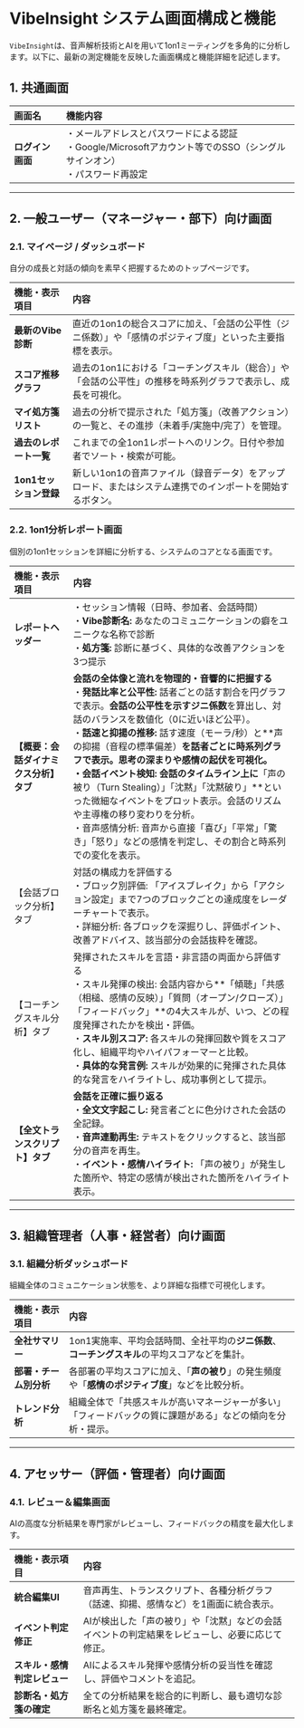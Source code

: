 # VibeInsight システム画面構成と機能

`VibeInsight`は、音声解析技術とAIを用いて1on1ミーティングを多角的に分析します。以下に、最新の測定機能を反映した画面構成と機能詳細を記述します。

## 1. 共通画面

| 画面名 | 機能内容 |
| :--- | :--- |
| **ログイン画面** | ・メールアドレスとパスワードによる認証<br>・Google/Microsoftアカウント等でのSSO（シングルサインオン）<br>・パスワード再設定 |

-----

## 2. 一般ユーザー（マネージャー・部下）向け画面

### 2.1. マイページ / ダッシュボード

自分の成長と対話の傾向を素早く把握するためのトップページです。

| 機能・表示項目 | 内容 |
| :--- | :--- |
| **最新のVibe診断** | 直近の1on1の総合スコアに加え、「会話の公平性（ジニ係数）」や「感情のポジティブ度」といった主要指標を表示。 |
| **スコア推移グラフ** | 過去の1on1における「コーチングスキル（総合）」や「会話の公平性」の推移を時系列グラフで表示し、成長を可視化。 |
| **マイ処方箋リスト** | 過去の分析で提示された「処方箋」（改善アクション）の一覧と、その進捗（未着手/実施中/完了）を管理。 |
| **過去のレポート一覧** | これまでの全1on1レポートへのリンク。日付や参加者でソート・検索が可能。 |
| **1on1セッション登録** | 新しい1on1の音声ファイル（録音データ）をアップロード、またはシステム連携でのインポートを開始するボタン。 |

### 2.2. 1on1分析レポート画面

個別の1on1セッションを詳細に分析する、システムのコアとなる画面です。

| 機能・表示項目 | 内容 |
| :--- | :--- |
| **レポートヘッダー** | ・セッション情報（日時、参加者、会話時間）<br>・**Vibe診断名:** あなたのコミュニケーションの癖をユニークな名称で診断<br>・**処方箋:** 診断に基づく、具体的な改善アクションを3つ提示 |
| **【概要：会話ダイナミクス分析】タブ** | **会話の全体像と流れを物理的・音響的に把握する**<br>・**発話比率と公平性:** 話者ごとの話す割合を円グラフで表示。**会話の公平性を示すジニ係数**を算出し、対話のバランスを数値化（0に近いほど公平）。<br>・**話速と抑揚の推移:** 話す速度（モーラ/秒）と**声の抑揚（音程の標準偏差）**を話者ごとに時系列グラフで表示。思考の深まりや感情の起伏を可視化。<br>・会話イベント検知: 会話のタイムライン上に**「声の被り（Turn Stealing）」「沈黙」「沈黙破り」**といった微細なイベントをプロット表示。会話のリズムや主導権の移り変わりを分析。<br>・音声感情分析: 音声から直接「喜び」「平常」「驚き」「怒り」などの感情を判定し、その割合と時系列での変化を表示。 |
| 【会話ブロック分析】タブ | 対話の構成力を評価する<br>・ブロック別評価: 「アイスブレイク」から「アクション設定」まで7つのブロックごとの達成度をレーダーチャートで表示。<br>・詳細分析: 各ブロックを深掘りし、評価ポイント、改善アドバイス、該当部分の会話抜粋を確認。 |
| 【コーチングスキル分析】タブ | 発揮されたスキルを言語・非言語の両面から評価する<br>・スキル発揮の検出: 会話内容から**「傾聴」「共感（相槌、感情の反映）」「質問（オープン/クローズ）」「フィードバック」**の4大スキルが、いつ、どの程度発揮されたかを検出・評価。<br>・**スキル別スコア:** 各スキルの発揮回数や質をスコア化し、組織平均やハイパフォーマーと比較。<br>・**具体的な発言例:** スキルが効果的に発揮された具体的な発言をハイライトし、成功事例として提示。 |
| **【全文トランスクリプト】タブ** | **会話を正確に振り返る**<br>・**全文文字起こし:** 発言者ごとに色分けされた会話の全記録。<br>・**音声連動再生:** テキストをクリックすると、該当部分の音声を再生。<br>・**イベント・感情ハイライト:** 「声の被り」が発生した箇所や、特定の感情が検出された箇所をハイライト表示。 |

-----

## 3. 組織管理者（人事・経営者）向け画面

### 3.1. 組織分析ダッシュボード

組織全体のコミュニケーション状態を、より詳細な指標で可視化します。

| 機能・表示項目 | 内容 |
| :--- | :--- |
| **全社サマリー** | 1on1実施率、平均会話時間、全社平均の**ジニ係数**、**コーチングスキル**の平均スコアなどを集計。 |
| **部署・チーム別分析** | 各部署の平均スコアに加え、「**声の被り**」の発生頻度や「**感情のポジティブ度**」などを比較分析。 |
| **トレンド分析** | 組織全体で「共感スキルが高いマネージャーが多い」「フィードバックの質に課題がある」などの傾向を分析・提示。 |

-----

## 4. アセッサー（評価・管理者）向け画面

### 4.1. レビュー＆編集画面

AIの高度な分析結果を専門家がレビューし、フィードバックの精度を最大化します。

| 機能・表示項目 | 内容 |
| :--- | :--- |
| **統合編集UI** | 音声再生、トランスクリプト、各種分析グラフ（話速、抑揚、感情など）を1画面に統合表示。 |
| **イベント判定修正** | AIが検出した「声の被り」や「沈黙」などの会話イベントの判定結果をレビューし、必要に応じて修正。 |
| **スキル・感情判定レビュー** | AIによるスキル発揮や感情分析の妥当性を確認し、評価やコメントを追記。 |
| **診断名・処方箋の確定** | 全ての分析結果を総合的に判断し、最も適切な診断名と処方箋を最終確定。 |